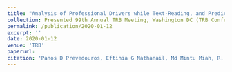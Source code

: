 ```yaml
---
title: "Analysis of Professional Drivers while Text-Reading, and Prediction of Driving Behavior Using Cluster Modeling"
collection: Presented 99th Annual TRB Meeting, Washington DC (TRB Conference)
permalink: /publication/2020-01-12
excerpt: ''
date: 2020-01-12
venue: 'TRB'
paperurl: 
citation: 'Panos D Prevedouros, Eftihia G Nathanail, Md Mintu Miah, R. D. M. B. (2020). Analysis of Professional Drivers while Text-Reading, and Prediction of Driving Behavior Using Cluster Modeling | Request PDF. Transportation Research Board 99 Th Annual Meeting.'
---
```


